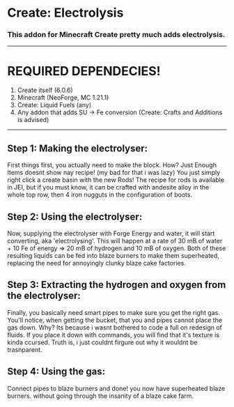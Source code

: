 # Create: Electrolysis

### This addon for Minecraft Create pretty much adds electrolysis.

---

# REQUIRED DEPENDECIES!

1. Create itself (6.0.6)
2. Minecraft (NeoForge, MC 1.21.1)
3. Create: Liquid Fuels (any)
4. Any addon that adds SU -> Fe conversion (Create: Crafts and Additions is advised)

---

## Step 1: Making the electrolyser:
First things first, you actually need to make the block. How? Just Enough Items doesnt show nay recipe! (my bad for that i was lazy) You just simply right click a create basin with the new Rods! The recipe for rods is available in JEI, but if you must know, it can be crafted with andesite alloy in the whole top row, then 4 iron nugguts in the configuration of boots.

## Step 2: Using the electrolyser:
Now, supplying the electrolyser with Forge Energy and water, it will start converting, aka 'electrolysing'. This will happen at a rate of 30 mB of water + 10 Fe of energy => 20 mB of hydrogen and 10 mB of oxygen. Both of these resulting liquids can be fed into blaze burners to make them superheated, replacing the need for annoyingly clunky blaze cake factories.

## Step 3: Extracting the hydrogen and oxygen from the electrolyser:
Finally, you basically need smart pipes to make sure you get the right gas. You'll notice, when getting the bucket, that you and pipes cannot place the gas down. Why? Its because i wasnt bothered to code a full on redesign of fluids. If you place it down with commands, you will find that it's texture is kinda ccursed. Truth is, i just couldnt firgure out why it wouldnt be trasnparent.

## Step 4: Using the gas:
Connect pipes to blaze burners and done! you now have superheated blaze burners. without going through the insanity of a blaze cake farm.
